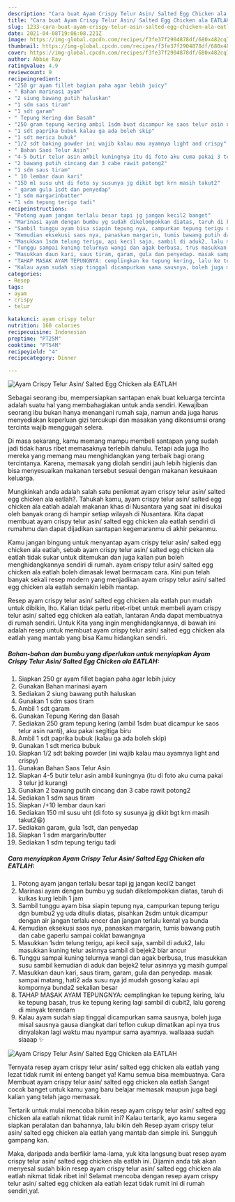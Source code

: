 ```yaml
---
description: "Cara buat Ayam Crispy Telur Asin/ Salted Egg Chicken ala EATLAH yang lezat dan Mudah Dibuat"
title: "Cara buat Ayam Crispy Telur Asin/ Salted Egg Chicken ala EATLAH yang lezat dan Mudah Dibuat"
slug: 1233-cara-buat-ayam-crispy-telur-asin-salted-egg-chicken-ala-eatlah-yang-lezat-dan-mudah-dibuat
date: 2021-04-08T19:06:08.221Z
image: https://img-global.cpcdn.com/recipes/f3fe37f2904878df/680x482cq70/ayam-crispy-telur-asin-salted-egg-chicken-ala-eatlah-foto-resep-utama.jpg
thumbnail: https://img-global.cpcdn.com/recipes/f3fe37f2904878df/680x482cq70/ayam-crispy-telur-asin-salted-egg-chicken-ala-eatlah-foto-resep-utama.jpg
cover: https://img-global.cpcdn.com/recipes/f3fe37f2904878df/680x482cq70/ayam-crispy-telur-asin-salted-egg-chicken-ala-eatlah-foto-resep-utama.jpg
author: Abbie Ray
ratingvalue: 4.9
reviewcount: 9
recipeingredient:
- "250 gr ayam fillet bagian paha agar lebih juicy"
- " Bahan marinasi ayam"
- "2 siung bawang putih haluskan"
- "1 sdm saos tiram"
- "1 sdt garam"
- " Tepung Kering dan Basah"
- "250 gram tepung kering ambil 1sdm buat dicampur ke saos telur asin nanti aku pakai segitiga biru"
- "1 sdt paprika bubuk kalau ga ada boleh skip"
- "1 sdt merica bubuk"
- "1/2 sdt baking powder ini wajib kalau mau ayamnya light and crispy"
- " Bahan Saos Telur Asin"
- "4-5 butir telur asin ambil kuningnya itu di foto aku cuma pakai 3 telur jd kurang"
- "2 bawang putih cincang dan 3 cabe rawit potong2"
- "1 sdm saus tiram"
- " 10 lembar daun kari"
- "150 ml susu uht di foto sy susunya jg dikit bgt krn masih takut2"
- " garam gula 1sdt dan penyedap"
- "1 sdm margarinbutter"
- "1 sdm tepung terigu tadi"
recipeinstructions:
- "Potong ayam jangan terlalu besar tapi jg jangan kecil2 banget"
- "Marinasi ayam dengan bumbu yg sudah dikelompokkan diatas, taruh di kulkas kurg lebih 1 jam"
- "Sambil tunggu ayam bisa siapin tepung nya, campurkan tepung terigu dgn bumbu2 yg uda ditulis diatas, pisahkan 2sdm untuk dicampur dengan air jangan terlalu encer dan jangan terlalu kental ya bunda"
- "Kemudian eksekusi saos nya, panaskan margarin, tumis bawang putih dan cabe gaperlu sampai coklat bawangnya"
- "Masukkan 1sdm telung terigu, api kecil saja, sambil di aduk2, lalu masukkan kuning telur asinnya sambil di bejek2 biar ancur"
- "Tunggu sampai kuning telurnya wangi dan agak berbusa, trus masukkan susu sambil kemudian di aduk dan bejek2 telur asinnya yg masih gumpal"
- "Masukkan daun kari, saus tiram, garam, gula dan penyedap. masak sampai matang, hati2 ada susu nya jd mudah gosong kalau api kompornya bunda2 sekalian besar"
- "TAHAP MASAK AYAM TEPUNGNYA: cemplingkan ke tepung kering, lalu ke tepung basah, trus ke tepung kering lagi sambil di cubit2, lalu goreng di minyak terendam"
- "Kalau ayam sudah siap tinggal dicampurkan sama sausnya, boleh juga misal sausnya gausa diangkat dari teflon cukup dimatikan api nya trus dinyalakan lagi waktu mau nyampur sama ayamnya. wallaaaa sudah siaaap ✨"
categories:
- Resep
tags:
- ayam
- crispy
- telur

katakunci: ayam crispy telur 
nutrition: 160 calories
recipecuisine: Indonesian
preptime: "PT25M"
cooktime: "PT54M"
recipeyield: "4"
recipecategory: Dinner

---
```



![Ayam Crispy Telur Asin/ Salted Egg Chicken ala EATLAH](https://img-global.cpcdn.com/recipes/f3fe37f2904878df/680x482cq70/ayam-crispy-telur-asin-salted-egg-chicken-ala-eatlah-foto-resep-utama.jpg)

Sebagai seorang ibu, mempersiapkan santapan enak buat keluarga tercinta adalah suatu hal yang membahagiakan untuk anda sendiri. Kewajiban seorang ibu bukan hanya menangani rumah saja, namun anda juga harus menyediakan keperluan gizi tercukupi dan masakan yang dikonsumsi orang tercinta wajib menggugah selera.

Di masa  sekarang, kamu memang mampu membeli santapan yang sudah jadi tidak harus ribet memasaknya terlebih dahulu. Tetapi ada juga lho mereka yang memang mau menghidangkan yang terbaik bagi orang tercintanya. Karena, memasak yang diolah sendiri jauh lebih higienis dan bisa menyesuaikan makanan tersebut sesuai dengan makanan kesukaan keluarga. 



Mungkinkah anda adalah salah satu penikmat ayam crispy telur asin/ salted egg chicken ala eatlah?. Tahukah kamu, ayam crispy telur asin/ salted egg chicken ala eatlah adalah makanan khas di Nusantara yang saat ini disukai oleh banyak orang di hampir setiap wilayah di Nusantara. Kita dapat membuat ayam crispy telur asin/ salted egg chicken ala eatlah sendiri di rumahmu dan dapat dijadikan santapan kegemaranmu di akhir pekanmu.

Kamu jangan bingung untuk menyantap ayam crispy telur asin/ salted egg chicken ala eatlah, sebab ayam crispy telur asin/ salted egg chicken ala eatlah tidak sukar untuk ditemukan dan juga kalian pun boleh menghidangkannya sendiri di rumah. ayam crispy telur asin/ salted egg chicken ala eatlah boleh dimasak lewat bermacam cara. Kini pun telah banyak sekali resep modern yang menjadikan ayam crispy telur asin/ salted egg chicken ala eatlah semakin lebih mantap.

Resep ayam crispy telur asin/ salted egg chicken ala eatlah pun mudah untuk dibikin, lho. Kalian tidak perlu ribet-ribet untuk membeli ayam crispy telur asin/ salted egg chicken ala eatlah, lantaran Anda dapat membuatnya di rumah sendiri. Untuk Kita yang ingin menghidangkannya, di bawah ini adalah resep untuk membuat ayam crispy telur asin/ salted egg chicken ala eatlah yang mantab yang bisa Kamu hidangkan sendiri.

<!--inarticleads1-->

##### Bahan-bahan dan bumbu yang diperlukan untuk menyiapkan Ayam Crispy Telur Asin/ Salted Egg Chicken ala EATLAH:

1. Siapkan 250 gr ayam fillet bagian paha agar lebih juicy
1. Gunakan  Bahan marinasi ayam
1. Sediakan 2 siung bawang putih haluskan
1. Gunakan 1 sdm saos tiram
1. Ambil 1 sdt garam
1. Gunakan  Tepung Kering dan Basah
1. Sediakan 250 gram tepung kering (ambil 1sdm buat dicampur ke saos telur asin nanti), aku pakai segitiga biru
1. Ambil 1 sdt paprika bubuk (kalau ga ada boleh skip)
1. Gunakan 1 sdt merica bubuk
1. Siapkan 1/2 sdt baking powder (ini wajib kalau mau ayamnya light and crispy)
1. Gunakan  Bahan Saos Telur Asin
1. Siapkan 4-5 butir telur asin ambil kuningnya (itu di foto aku cuma pakai 3 telur jd kurang)
1. Gunakan 2 bawang putih cincang dan 3 cabe rawit potong2
1. Sediakan 1 sdm saus tiram
1. Siapkan  /+10 lembar daun kari
1. Sediakan 150 ml susu uht (di foto sy susunya jg dikit bgt krn masih takut2😆)
1. Sediakan  garam, gula 1sdt, dan penyedap
1. Siapkan 1 sdm margarin/butter
1. Sediakan 1 sdm tepung terigu tadi




<!--inarticleads2-->

##### Cara menyiapkan Ayam Crispy Telur Asin/ Salted Egg Chicken ala EATLAH:

1. Potong ayam jangan terlalu besar tapi jg jangan kecil2 banget
1. Marinasi ayam dengan bumbu yg sudah dikelompokkan diatas, taruh di kulkas kurg lebih 1 jam
1. Sambil tunggu ayam bisa siapin tepung nya, campurkan tepung terigu dgn bumbu2 yg uda ditulis diatas, pisahkan 2sdm untuk dicampur dengan air jangan terlalu encer dan jangan terlalu kental ya bunda
1. Kemudian eksekusi saos nya, panaskan margarin, tumis bawang putih dan cabe gaperlu sampai coklat bawangnya
1. Masukkan 1sdm telung terigu, api kecil saja, sambil di aduk2, lalu masukkan kuning telur asinnya sambil di bejek2 biar ancur
1. Tunggu sampai kuning telurnya wangi dan agak berbusa, trus masukkan susu sambil kemudian di aduk dan bejek2 telur asinnya yg masih gumpal
1. Masukkan daun kari, saus tiram, garam, gula dan penyedap. masak sampai matang, hati2 ada susu nya jd mudah gosong kalau api kompornya bunda2 sekalian besar
1. TAHAP MASAK AYAM TEPUNGNYA: cemplingkan ke tepung kering, lalu ke tepung basah, trus ke tepung kering lagi sambil di cubit2, lalu goreng di minyak terendam
1. Kalau ayam sudah siap tinggal dicampurkan sama sausnya, boleh juga misal sausnya gausa diangkat dari teflon cukup dimatikan api nya trus dinyalakan lagi waktu mau nyampur sama ayamnya. wallaaaa sudah siaaap ✨
<img src="//assets-global.cpcdn.com/assets/icons/button_play-2c75c40dde080a61004c1f40b05d8f140eaff45d7e9e6481dc71c63d2e7c4909.png" alt="Ayam Crispy Telur Asin/ Salted Egg Chicken ala EATLAH">



Ternyata resep ayam crispy telur asin/ salted egg chicken ala eatlah yang lezat tidak rumit ini enteng banget ya! Kamu semua bisa membuatnya. Cara Membuat ayam crispy telur asin/ salted egg chicken ala eatlah Sangat cocok banget untuk kamu yang baru belajar memasak maupun juga bagi kalian yang telah jago memasak.

Tertarik untuk mulai mencoba bikin resep ayam crispy telur asin/ salted egg chicken ala eatlah nikmat tidak rumit ini? Kalau tertarik, ayo kamu segera siapkan peralatan dan bahannya, lalu bikin deh Resep ayam crispy telur asin/ salted egg chicken ala eatlah yang mantab dan simple ini. Sungguh gampang kan. 

Maka, daripada anda berfikir lama-lama, yuk kita langsung buat resep ayam crispy telur asin/ salted egg chicken ala eatlah ini. Dijamin anda tak akan menyesal sudah bikin resep ayam crispy telur asin/ salted egg chicken ala eatlah nikmat tidak ribet ini! Selamat mencoba dengan resep ayam crispy telur asin/ salted egg chicken ala eatlah lezat tidak rumit ini di rumah sendiri,ya!.

